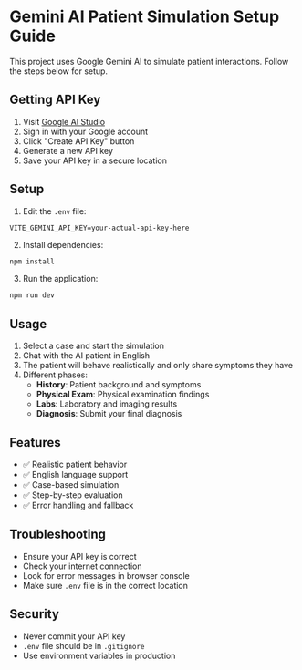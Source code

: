 # Gemini AI Patient Simulation Setup Guide

This project uses Google Gemini AI to simulate patient interactions. Follow the steps below for setup.

## Getting API Key

1. Visit [Google AI Studio](https://makersuite.google.com/app/apikey)
2. Sign in with your Google account
3. Click "Create API Key" button
4. Generate a new API key
5. Save your API key in a secure location

## Setup

1. Edit the `.env` file:
```env
VITE_GEMINI_API_KEY=your-actual-api-key-here
```

2. Install dependencies:
```bash
npm install
```

3. Run the application:
```bash
npm run dev
```

## Usage

1. Select a case and start the simulation
2. Chat with the AI patient in English
3. The patient will behave realistically and only share symptoms they have
4. Different phases:
   - **History**: Patient background and symptoms
   - **Physical Exam**: Physical examination findings
   - **Labs**: Laboratory and imaging results  
   - **Diagnosis**: Submit your final diagnosis

## Features

- ✅ Realistic patient behavior
- ✅ English language support
- ✅ Case-based simulation
- ✅ Step-by-step evaluation
- ✅ Error handling and fallback

## Troubleshooting

- Ensure your API key is correct
- Check your internet connection
- Look for error messages in browser console
- Make sure `.env` file is in the correct location

## Security

- Never commit your API key
- `.env` file should be in `.gitignore`
- Use environment variables in production
